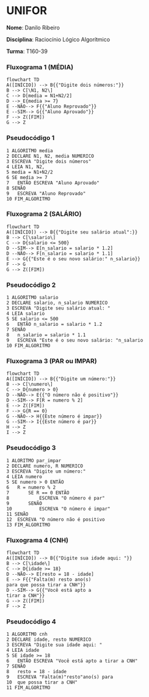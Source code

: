 # UNIFOR 
**Nome**: Danilo Ribeiro

**Disciplina**: Raciocínio Lógico Algorítmico

**Turma**: T160-39
### Fluxograma 1 (MÉDIA)
```mermaid
flowchart TD
A([INÍCIO]) --> B{{"Digite dois números:"}}
B --> C[\N1, N2\]
C --> D[media = N1+N2/2]
D --> E{media >= 7}
E --NÃO--> F{{"Aluno Reprovado"}}
E --SIM--> G{{"Aluno Aprovado"}}
F --> Z([FIM])
G --> Z
```
### Pseudocódigo 1
```
1 ALGORITMO media
2 DECLARE N1, N2, media NUMERICO
3 ESCREVA "Digite dois números"
4 LEIA N1, N2, 
5 media = N1+N2/2
6 SE media >= 7
7 	ENTÃO ESCREVA "Aluno Aprovado"
8 SENÃO
9 	ESCREVA "Aluno Reprovado"
10 FIM_ALGORITMO
```
### Fluxograma 2 (SALÁRIO)
```mermaid
flowchart TD
A([INÍCIO]) --> B{{"Digite seu salário atual":}}
B --> C[\salario\]
C --> D{salario <= 500}
D --SIM--> E[n_salario = salario * 1.2]
D --NÃO--> F[n_salario = salario * 1.1]
E --> G{{"Este é o seu novo salário:" n_salario}}
F --> G
G --> Z([FIM])
```
### Pseudocódigo 2
```
1 ALGORITMO salario
2 DECLARE salario, n_salario NUMERICO
3 ESCREVA "Digite seu salário atual: "
4 LEIA salario
5 SE salario <= 500
6 	ENTÃO n_salario = salario * 1.2
7 SENÃO
8 	n_salario = salario * 1.1
9 	ESCREVA "Este é o seu novo salário: "n_salario
10 FIM_ALGORITMO
```
### Fluxograma 3 (PAR ou IMPAR)
```mermaid
flowchart TD
A([INÍCIO]) --> B{{"Digite um número:"}}
B --> C[\numero\]
C --> D{numero > 0}
D --NÃO--> E{{"O número não é positivo"}}
D --SIM--> F[R = numero % 2]
E --> Z([FIM])
F --> G{R == 0}
G --NÃO--> H{{Este número é impar}}
G --SIM--> I{{Este número é par}}
H --> Z
I --> Z
```
### Pseudocódigo 3
```
1 ALORITMO par_impar
2 DECLARE numero, R NUMERICO 
3 ESCREVA "Digite um número:"
4 LEIA numero
5 SE numero > 0 ENTÃO
6	R = numero % 2
7		SE R == 0 ENTÃO
8			ESCREVA "O número é par"
9		SENÃO
10			ESCREVA "O número é impar"
11 SENÃO
12 	ESCREVA "O número não é positivo
13 FIM_ALGORITMO
```
### Fluxograma 4 (CNH)
```mermaid
flowchart TD
A([INÍCIO]) --> B{{"Digite sua idade aqui: "}}
B --> C[\idade\]
C --> D{idade >= 18}
D --NÃO--> E[resto = 18 - idade]
E --> F{{"Falta(m) resto ano(s) 
para que possa tirar a CNH"}}
D --SIM--> G{{"Você está apto a 
tirar a CNH"}}
G --> Z([FIM])
F --> Z
```
### Pseudocódigo 4
```
1 ALGORITMO cnh
2 DECLARE idade, resto NUMERICO
3 ESCREVA "Digite sua idade aqui: "
4 LEIA idade
5 SE idade >= 18
6 	ENTÃO ESCREVA "Você está apto a tirar a CNH"
7 SENÃO
8 	resto = 18 - idade
9 	ESCREVA "Falta(m)"resto"ano(s) para 
10 	que possa tirar a CNH"
11 FIM_ALGORITMO
```

